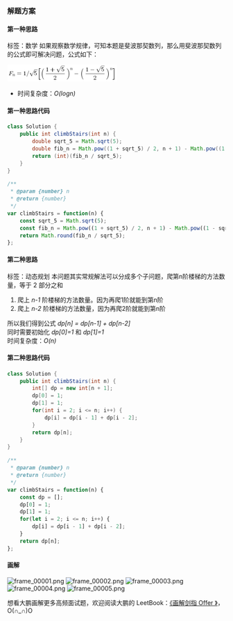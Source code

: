 ### 解题方案

#### 第一种思路

标签：数学
如果观察数学规律，可知本题是斐波那契数列，那么用斐波那契数列的公式即可解决问题，公式如下：

![F_n=1/\sqrt{5}\Big\[\Big(\frac{1+\sqrt{5}}{2}\Big)^n-\Big(\frac{1-\sqrt{5}}{2}\Big)^n\Big\] ](./p__F_n_=_1_sqrt{5}Big_Big_frac{1+sqrt{5}}{2}Big_^n-Big_frac{1-sqrt{5}}{2}Big_^nBig__.png) 

- 时间复杂度：*O(logn)*

#### 第一种思路代码

```Java []
class Solution {
    public int climbStairs(int n) {
        double sqrt_5 = Math.sqrt(5);
        double fib_n = Math.pow((1 + sqrt_5) / 2, n + 1) - Math.pow((1 - sqrt_5) / 2,n + 1);
        return (int)(fib_n / sqrt_5);
    }
}
```
```JavaScript []
/**
 * @param {number} n
 * @return {number}
 */
var climbStairs = function(n) {
    const sqrt_5 = Math.sqrt(5);
    const fib_n = Math.pow((1 + sqrt_5) / 2, n + 1) - Math.pow((1 - sqrt_5) / 2,n + 1);
    return Math.round(fib_n / sqrt_5);
};
```

#### 第二种思路

标签：动态规划
本问题其实常规解法可以分成多个子问题，爬第n阶楼梯的方法数量，等于 2 部分之和

1. 爬上 *n-1* 阶楼梯的方法数量。因为再爬1阶就能到第n阶
2. 爬上 *n-2* 阶楼梯的方法数量，因为再爬2阶就能到第n阶

所以我们得到公式 *dp[n] = dp[n-1] + dp[n-2]*  
同时需要初始化 *dp[0]=1* 和 *dp[1]=1*  
时间复杂度：*O(n)*  

#### 第二种思路代码

```Java []
class Solution {
    public int climbStairs(int n) {
        int[] dp = new int[n + 1];
        dp[0] = 1;
        dp[1] = 1;
        for(int i = 2; i <= n; i++) {
            dp[i] = dp[i - 1] + dp[i - 2];
        }
        return dp[n];
    }
}
```
```JavaScript []
/**
 * @param {number} n
 * @return {number}
 */
var climbStairs = function(n) {
    const dp = [];
    dp[0] = 1;
    dp[1] = 1;
    for(let i = 2; i <= n; i++) {
        dp[i] = dp[i - 1] + dp[i - 2];
    }
    return dp[n];
};
```

#### 画解

 ![frame_00001.png](https://pic.leetcode-cn.com/16bd1ad36b835f52348dee6f1aa657fad5606c6f1a932a578f6f2b6e62cde525-frame_00001.png) ![frame_00002.png](https://pic.leetcode-cn.com/afc14910a78f4b01067149f3207e832971fb62fc4a792909a554bb3464a58e1f-frame_00002.png) ![frame_00003.png](https://pic.leetcode-cn.com/4b75ec8caa354755fb2381b92f5a0b573d9006a8fe3a867195043c1a060adcf6-frame_00003.png) ![frame_00004.png](https://pic.leetcode-cn.com/b0669930d37d53193ba94944f12e315e1bad56c3747952b9ad19d0b975802b54-frame_00004.png) ![frame_00005.png](https://pic.leetcode-cn.com/7b5041443933acd76d3ab7cb108577c6161972f7fc06a86eac24b05e7e4f88ac-frame_00005.png) 

想看大鹏画解更多高频面试题，欢迎阅读大鹏的 LeetBook：[《画解剑指 Offer 》](https://leetcode-cn.com/leetbook/detail/illustrate-lcof/)，O(∩_∩)O